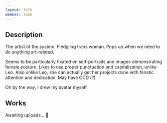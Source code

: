 ```yaml
---
layout: folk
member: leah
---
```


## Description

The artist of the system. Fledgling trans woman. Pops up when we need to do anything art-related.

Seems to be particularly fixated on self-portraits and images demonstrating female posture. Likes to use
proper punctuation and capitalization, unlike Leo. Also unlike Leo, she can actually get her projects
done with fanatic attention and dedication. May have OCD (?)

Oh by the way, I drew my avatar myself.

## Works

Awaiting uploads... 🚧